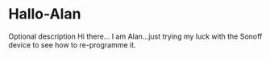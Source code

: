 # Hallo-Alan
Optional description
Hi there... I am Alan...just trying my luck with the Sonoff device to see how to re-programme it.
